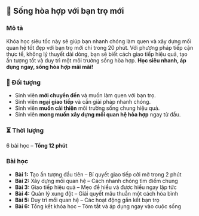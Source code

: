 ## 📌 Sống hòa hợp với bạn trọ mới

### Mô tả
Khóa học siêu tốc này sẽ giúp bạn nhanh chóng làm quen và xây dựng mối quan hệ tốt đẹp với bạn trọ mới chỉ trong 20 phút. Với phương pháp tiếp cận thực tế, không lý thuyết dài dòng, bạn sẽ biết cách giao tiếp hiệu quả, tạo ấn tượng tốt và duy trì một môi trường sống hòa hợp. **Học siêu nhanh, áp dụng ngay, sống hòa hợp mãi mãi!**

### 🎯 Đối tượng
- Sinh viên **mới chuyển đến** và muốn làm quen với bạn trọ.
- Sinh viên **ngại giao tiếp** và cần giải pháp nhanh chóng.
- Sinh viên **muốn cải thiện** môi trường sống chung hiệu quả.
- Sinh viên **mong muốn xây dựng mối quan hệ hòa hợp** ngay từ đầu.

### ⏳ Thời lượng
6 bài học – **Tổng 12 phút**

### Bài học
- **Bài 1:** Tạo ấn tượng đầu tiên – Bí quyết giao tiếp cởi mở trong 2 phút
- **Bài 2:** Xây dựng mối quan hệ – Cách nhanh chóng tìm điểm chung
- **Bài 3:** Giao tiếp hiệu quả – Mẹo để hiểu và được hiểu ngay lập tức
- **Bài 4:** Quản lý xung đột – Giải quyết mâu thuẫn một cách hòa bình
- **Bài 5:** Duy trì mối quan hệ – Các hoạt động gắn kết bạn trọ
- **Bài 6:** Tổng kết khóa học – Tóm tắt và áp dụng ngay vào cuộc sống